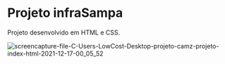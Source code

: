 # Projeto infraSampa

Projeto desenvolvido em HTML e CSS.

![screencapture-file-C-Users-LowCost-Desktop-projeto-camz-projeto-index-html-2021-12-17-00_05_52](https://user-images.githubusercontent.com/79324279/146482410-0a1d1ecf-7da3-46a5-a0d5-95d526005dd5.png)
